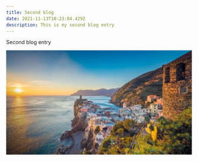 ```yaml
---
title: Second blog
date: 2021-11-13T10:23:04.429Z
description: This is my second blog entry
---
```

Second blog entry

![](assets/uploads/cinque-terre-national-park.jpeg)
